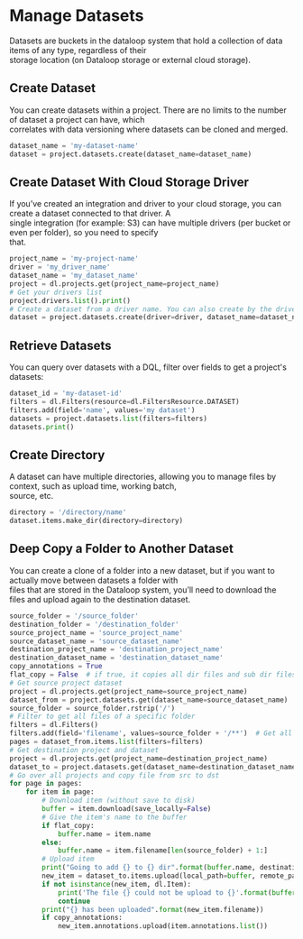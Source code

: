# Manage Datasets  
  
Datasets are buckets in the dataloop system that hold a collection of data items of any type, regardless of their  
storage location (on Dataloop storage or external cloud storage).  
  
## Create Dataset  
  
You can create datasets within a project. There are no limits to the number of dataset a project can have, which  
correlates with data versioning where datasets can be cloned and merged.  

```python
dataset_name = 'my-dataset-name'
dataset = project.datasets.create(dataset_name=dataset_name)
```
## Create Dataset With Cloud Storage Driver  
  
If you’ve created an integration and driver to your cloud storage, you can create a dataset connected to that driver. A  
single integration (for example: S3) can have multiple drivers (per bucket or even per folder), so you need to specify  
that.  
  

```python
project_name = 'my-project-name'
driver = 'my_driver_name'
dataset_name = 'my_dataset_name'
project = dl.projects.get(project_name=project_name)
# Get your drivers list
project.drivers.list().print()
# Create a dataset from a driver name. You can also create by the driver ID.
dataset = project.datasets.create(driver=driver, dataset_name=dataset_name)
```
  
## Retrieve Datasets  
  
You can query over datasets with a DQL, filter over fields to get a project's datasets:  
  

```python
dataset_id = 'my-dataset-id'
filters = dl.Filters(resource=dl.FiltersResource.DATASET)
filters.add(field='name', values='my dataset')
datasets = project.datasets.list(filters=filters)
datasets.print()
```
  
## Create Directory  
  
A dataset can have multiple directories, allowing you to manage files by context, such as upload time, working batch,  
source, etc.  

```python
directory = '/directory/name'
dataset.items.make_dir(directory=directory)
```
## Deep Copy a Folder to Another Dataset  
  
You can create a clone of a folder into a new dataset, but if you want to actually move between datasets a folder with  
files that are stored in the Dataloop system, you’ll need to download the files and upload again to the destination dataset.  
  

```python
source_folder = '/source_folder'
destination_folder = '/destination_folder'
source_project_name = 'source_project_name'
source_dataset_name = 'source_dataset_name'
destination_project_name = 'destination_project_name'
destination_dataset_name = 'destination_dataset_name'
copy_annotations = True
flat_copy = False  # if true, it copies all dir files and sub dir files to the destination folder without sub directories
# Get source project dataset
project = dl.projects.get(project_name=source_project_name)
dataset_from = project.datasets.get(dataset_name=source_dataset_name)
source_folder = source_folder.rstrip('/')
# Filter to get all files of a specific folder
filters = dl.Filters()
filters.add(field='filename', values=source_folder + '/**')  # Get all items in folder (recursive)
pages = dataset_from.items.list(filters=filters)
# Get destination project and dataset
project = dl.projects.get(project_name=destination_project_name)
dataset_to = project.datasets.get(dataset_name=destination_dataset_name)
# Go over all projects and copy file from src to dst
for page in pages:
    for item in page:
        # Download item (without save to disk)
        buffer = item.download(save_locally=False)
        # Give the item's name to the buffer
        if flat_copy:
            buffer.name = item.name
        else:
            buffer.name = item.filename[len(source_folder) + 1:]
        # Upload item
        print("Going to add {} to {} dir".format(buffer.name, destination_folder))
        new_item = dataset_to.items.upload(local_path=buffer, remote_path=destination_folder)
        if not isinstance(new_item, dl.Item):
            print('The file {} could not be upload to {}'.format(buffer.name, destination_folder))
            continue
        print("{} has been uploaded".format(new_item.filename))
        if copy_annotations:
            new_item.annotations.upload(item.annotations.list())
```
